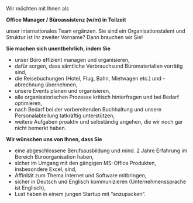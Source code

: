<? include jobs/header ?>

Wir möchten mit Ihnen als

**Office Manager / Büroassistenz (w/m) in Teilzeit** 

unser internationales Team ergänzen.
Sie sind ein Organisationstalent und Struktur ist Ihr zweiter Vorname? Dann brauchen wir Sie!

**Sie machen sich unentbehrlich, indem Sie**

- unser Büro effizient managen und organisieren,
- dafür sorgen, dass sämtliche Verbrauchsund Büromaterialien vorrätig sind,
- die Reisebuchungen (Hotel, Flug, Bahn, Mietwagen etc.) und -abrechnung übernehmen,
- unsere Events planen und organisieren,
- alle organisatorischen Prozesse kritisch hinterfragen und bei Bedarf optimieren,
- nach Bedarf bei der vorbereitenden Buchhaltung und unsere Personalabteilung tatkräftig unterstützen,
- weitere Aufgaben proaktiv und selbständig angehen, die wir noch gar nicht bemerkt haben.

**Wir wünschen uns von Ihnen, dass Sie**

- eine abgeschlossene Berufsausbildung und mind. 2 Jahre Erfahrung im Bereich Büroorganisation haben,
- sicher im Umgang mit den gängigen MS-Office Produkten, insbesondere Excel, sind,
- Affinität zum Thema Internet und Software mitbringen,
- sicher in Deutsch und Englisch kommunizieren (Unternehmenssprache ist Englisch),
- Lust haben in einem jungen Startup mit “anzupacken“.

<? include jobs/footer ?>